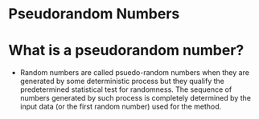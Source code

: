 # Pseudorandom Numbers
# What is a pseudorandom number?
* Random numbers are called psuedo-random numbers when they are generated by some deterministic process but they qualify the predetermined statistical test for randomness. The sequence of numbers generated by such process is completely determined by the input data (or the first random number) used for the method.
